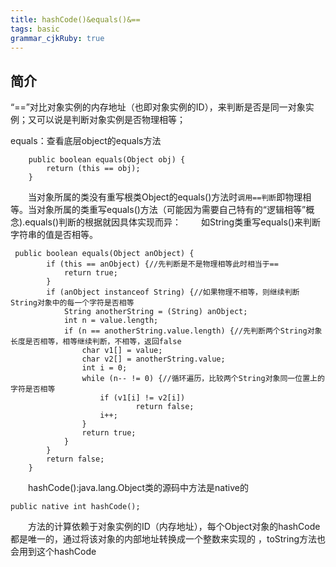```yaml
---
title: hashCode()&equals()&==
tags: basic
grammar_cjkRuby: true
---
```


## 简介
“==”对比对象实例的内存地址（也即对象实例的ID），来判断是否是同一对象实例；又可以说是判断对象实例是否物理相等；

equals：查看底层object的equals方法 

````
	public boolean equals(Object obj) { 
		return (this == obj);
	}
````

&emsp;&emsp;当对象所属的类没有重写根类Object的equals()方法时`调用==判断`即物理相等。当对象所属的类重写equals()方法（可能因为需要自己特有的“逻辑相等”概念).equals()判断的根据就因具体实现而异：
&emsp;&emsp;如String类重写equals()来判断字符串的值是否相等。
````
 public boolean equals(Object anObject) {
        if (this == anObject) {//先判断是不是物理相等此时相当于==
            return true;
        }
        if (anObject instanceof String) {//如果物理不相等，则继续判断String对象中的每一个字符是否相等
            String anotherString = (String) anObject;
            int n = value.length;
            if (n == anotherString.value.length) {//先判断两个String对象长度是否相等，相等继续判断，不相等，返回false
                char v1[] = value;
                char v2[] = anotherString.value;
                int i = 0;
                while (n-- != 0) {//循环遍历，比较两个String对象同一位置上的字符是否相等
                    if (v1[i] != v2[i])
                            return false;
                    i++;
                }
                return true;
            }
        }
        return false;
    }
````
&emsp;&emsp;hashCode():java.lang.Object类的源码中方法是native的

````
public native int hashCode();
````

&emsp;&emsp;方法的计算依赖于对象实例的ID（内存地址），每个Object对象的hashCode都是唯一的，通过将该对象的内部地址转换成一个整数来实现的 ，toString方法也会用到这个hashCode
